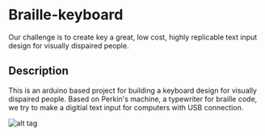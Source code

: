 Braille-keyboard
================

Our challenge is to create key a great, low cost, highly replicable text input design for visually dispaired people.

Description
-----------

This is an arduino based project for building a keyboard design for visually dispaired people. Based on Perkin's machine, a typewriter for braille code, we try to make a digitial text input for computers with USB connection.

![alt tag](http://americanthermoform.com/wp-content/uploads/2012/07/StandardPerkinsBrailler2.jpg)
